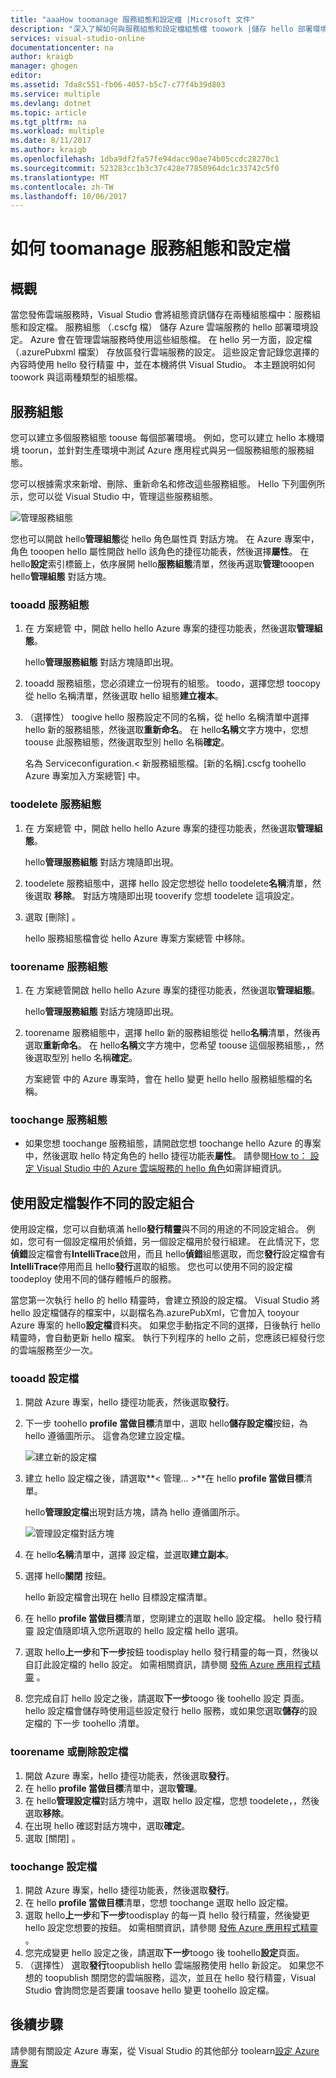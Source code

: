 ```yaml
---
title: "aaaHow toomanage 服務組態和設定檔 |Microsoft 文件"
description: "深入了解如何與服務組態和設定檔組態檔 toowork |儲存 hello 部署環境的設定，以及發行雲端服務的設定。"
services: visual-studio-online
documentationcenter: na
author: kraigb
manager: ghogen
editor: 
ms.assetid: 7da8c551-fb06-4057-b5c7-c77f4b39d803
ms.service: multiple
ms.devlang: dotnet
ms.topic: article
ms.tgt_pltfrm: na
ms.workload: multiple
ms.date: 8/11/2017
ms.author: kraigb
ms.openlocfilehash: 1dba9df2fa57fe94dacc90ae74b05ccdc28270c1
ms.sourcegitcommit: 523283cc1b3c37c428e77850964dc1c33742c5f0
ms.translationtype: MT
ms.contentlocale: zh-TW
ms.lasthandoff: 10/06/2017
---
```

# <a name="how-toomanage-service-configurations-and-profiles"></a>如何 toomanage 服務組態和設定檔
## <a name="overview"></a>概觀
當您發佈雲端服務時，Visual Studio 會將組態資訊儲存在兩種組態檔中：服務組態和設定檔。 服務組態 （.cscfg 檔） 儲存 Azure 雲端服務的 hello 部署環境設定。 Azure 會在管理雲端服務時使用這些組態檔。 在 hello 另一方面，設定檔 （.azurePubxml 檔案） 存放區發行雲端服務的設定。 這些設定會記錄您選擇的內容時使用 hello 發行精靈 中，並在本機將供 Visual Studio。 本主題說明如何 toowork 與這兩種類型的組態檔。

## <a name="service-configurations"></a>服務組態
您可以建立多個服務組態 toouse 每個部署環境。 例如，您可以建立 hello 本機環境 toorun，並針對生產環境中測試 Azure 應用程式與另一個服務組態的服務組態。

您可以根據需求來新增、刪除、重新命名和修改這些服務組態。 Hello 下列圖例所示，您可以從 Visual Studio 中，管理這些服務組態。

![管理服務組態](./media/vs-azure-tools-service-configurations-and-profiles-how-to-manage/manage-service-config.png)

您也可以開啟 hello**管理組態**從 hello 角色屬性頁 對話方塊。 在 Azure 專案中，角色 tooopen hello 屬性開啟 hello 該角色的捷徑功能表，然後選擇**屬性**。 在 hello**設定**索引標籤上，依序展開 hello**服務組態**清單，然後再選取**管理**tooopen hello**管理組態** 對話方塊。

### <a name="tooadd-a-service-configuration"></a>tooadd 服務組態
1. 在 方案總管 中，開啟 hello hello Azure 專案的捷徑功能表，然後選取**管理組態**。
   
    hello**管理服務組態** 對話方塊隨即出現。
2. tooadd 服務組態，您必須建立一份現有的組態。 toodo，選擇您想 toocopy 從 hello 名稱清單，然後選取 hello 組態**建立複本**。
3. （選擇性） toogive hello 服務設定不同的名稱，從 hello 名稱清單中選擇 hello 新的服務組態，然後選取**重新命名**。 在 hello**名稱**文字方塊中，您想 toouse 此服務組態，然後選取型別 hello 名稱**確定**。
   
    名為 Serviceconfiguration.< 新服務組態檔。[新的名稱].cscfg toohello Azure 專案加入方案總管] 中。

### <a name="toodelete-a-service-configuration"></a>toodelete 服務組態
1. 在 方案總管 中，開啟 hello hello Azure 專案的捷徑功能表，然後選取**管理組態**。
   
    hello**管理服務組態** 對話方塊隨即出現。
2. toodelete 服務組態中，選擇 hello 設定您想從 hello toodelete**名稱**清單，然後選取 **移除**。 對話方塊隨即出現 tooverify 您想 toodelete 這項設定。
3. 選取 [刪除] 。
   
     hello 服務組態檔會從 hello Azure 專案方案總管 中移除。

### <a name="toorename-a-service-configuration"></a>toorename 服務組態
1. 在 方案總管開啟 hello hello Azure 專案的捷徑功能表，然後選取**管理組態**。
   
    hello**管理服務組態** 對話方塊隨即出現。
2. toorename 服務組態中，選擇 hello 新的服務組態從 hello**名稱**清單，然後再選取**重新命名**。 在 hello**名稱**文字方塊中，您希望 toouse 這個服務組態，，然後選取型別 hello 名稱**確定**。
   
    方案總管 中的 Azure 專案時，會在 hello 變更 hello hello 服務組態檔的名稱。

### <a name="toochange-a-service-configuration"></a>toochange 服務組態
* 如果您想 toochange 服務組態，請開啟您想 toochange hello Azure 的專案中，然後選取 hello 特定角色的 hello 捷徑功能表**屬性**。 請參閱[How to： 設定 Visual Studio 中的 Azure 雲端服務的 hello 角色](https://docs.microsoft.com/azure/vs-azure-tools-configure-roles-for-cloud-service)如需詳細資訊。

## <a name="make-different-setting-combinations-by-using-profiles"></a>使用設定檔製作不同的設定組合
使用設定檔，您可以自動填滿 hello**發行精靈**與不同的用途的不同設定組合。 例如，您可有一個設定檔用於偵錯，另一個設定檔用於發行組建。 在此情況下，您**偵錯**設定檔會有**IntelliTrace**啟用，而且 hello**偵錯**組態選取，而您**發行**設定檔會有**IntelliTrace**停用而且 hello**發行**選取的組態。 您也可以使用不同的設定檔 toodeploy 使用不同的儲存體帳戶的服務。

當您第一次執行 hello 的 hello 精靈時，會建立預設的設定檔。 Visual Studio 將 hello 設定檔儲存的檔案中，以副檔名為.azurePubXml，它會加入 tooyour Azure 專案的 hello**設定檔**資料夾。 如果您手動指定不同的選擇，日後執行 hello 精靈時，會自動更新 hello 檔案。 執行下列程序的 hello 之前，您應該已經發行您的雲端服務至少一次。

### <a name="tooadd-a-profile"></a>tooadd 設定檔
1. 開啟 Azure 專案，hello 捷徑功能表，然後選取**發行**。
2. 下一步 toohello **profile 當做目標**清單中，選取 hello**儲存設定檔**按鈕，為 hello 遵循圖所示。 這會為您建立設定檔。
   
    ![建立新的設定檔](./media/vs-azure-tools-service-configurations-and-profiles-how-to-manage/create-new-profile.png)
3. 建立 hello 設定檔之後，請選取**< 管理... >**在 hello **profile 當做目標**清單。
   
    hello**管理設定檔**出現對話方塊，請為 hello 遵循圖所示。
   
    ![管理設定檔對話方塊](./media/vs-azure-tools-service-configurations-and-profiles-how-to-manage/manage-profiles.png)
4. 在 hello**名稱**清單中，選擇 設定檔，並選取**建立副本**。
5. 選擇 hello**關閉** 按鈕。
   
    hello 新設定檔會出現在 hello 目標設定檔清單。
6. 在 hello **profile 當做目標**清單，您剛建立的選取 hello 設定檔。 hello 發行精靈 設定值隨即填入您所選取的 hello 設定檔 hello 選項。
7. 選取 hello**上一步**和**下一步**按鈕 toodisplay hello 發行精靈的每一頁，然後以自訂此設定檔的 hello 設定。 如需相關資訊，請參閱 [發佈 Azure 應用程式精靈](http://go.microsoft.com/fwlink/p/?LinkID=623085) 。
8. 您完成自訂 hello 設定之後，請選取**下一步**toogo 後 toohello 設定 頁面。 hello 設定檔會儲存時使用這些設定發行 hello 服務，或如果您選取**儲存**的設定檔的 下一步 toohello 清單。

### <a name="toorename-or-delete-a-profile"></a>toorename 或刪除設定檔
1. 開啟 Azure 專案，hello 捷徑功能表，然後選取**發行**。
2. 在 hello **profile 當做目標**清單中，選取**管理**。
3. 在 hello**管理設定檔**對話方塊中，選取 hello 設定檔，您想 toodelete，，然後選取**移除**。
4. 在出現 hello 確認對話方塊中，選取**確定**。
5. 選取 [關閉] 。

### <a name="toochange-a-profile"></a>toochange 設定檔
1. 開啟 Azure 專案，hello 捷徑功能表，然後選取**發行**。
2. 在 hello **profile 當做目標**清單，您想 toochange 選取 hello 設定檔。
3. 選取 hello**上一步**和**下一步**toodisplay 的每一頁 hello 發行精靈，然後變更 hello 設定您想要的按鈕。 如需相關資訊，請參閱 [發佈 Azure 應用程式精靈](http://go.microsoft.com/fwlink/p/?LinkID=623085) 。
4. 您完成變更 hello 設定之後，請選取**下一步**toogo 後 toohello**設定**頁面。
5. （選擇性） 選取**發行**toopublish hello 雲端服務使用 hello 新設定。 如果您不想的 toopublish 關閉您的雲端服務，這次，並且在 hello 發行精靈，Visual Studio 會詢問您是否要讓 toosave hello 變更 toohello 設定檔。

## <a name="next-steps"></a>後續步驟
請參閱有關設定 Azure 專案，從 Visual Studio 的其他部分 toolearn[設定 Azure 專案](http://go.microsoft.com/fwlink/p/?LinkID=623075)

